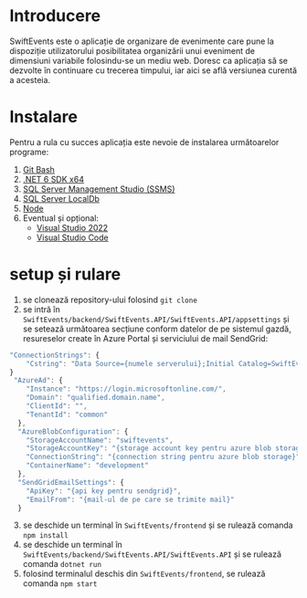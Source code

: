 # Introducere
SwiftEvents este o aplicație de organizare de evenimente care pune la dispoziție utilizatorului posibilitatea organizării unui eveniment de dimensiuni variabile folosindu-se un mediu web. Doresc ca aplicația să se dezvolte în continuare cu trecerea timpului, iar aici se află versiunea curentă a acesteia.

# Instalare
Pentru a rula cu succes aplicația este nevoie de instalarea următoarelor programe:
1. [Git Bash](https://git-scm.com/downloads)
2. [.NET 6 SDK x64](https://dotnet.microsoft.com/en-us/download)
3. [SQL Server Management Studio (SSMS)](https://learn.microsoft.com/en-us/sql/database-engine/configure-windows/sql-server-express-localdb?view=sql-server-ver15)
4. [SQL Server LocalDb](https://learn.microsoft.com/en-us/sql/database-engine/configure-windows/sql-server-express-localdb?view=sql-server-ver15)
5. [Node](https://nodejs.org/en/download)
6. Eventual și opțional:
    * [Visual Studio 2022](https://visualstudio.microsoft.com/downloads/)
    * [Visual Studio Code](https://code.visualstudio.com/download)

# setup și rulare
1. se clonează repository-ului folosind `git clone `
2. se intră în `SwiftEvents/backend/SwiftEvents.API/SwiftEvents.API/appsettings` și se
setează următoarea secțiune conform datelor de pe sistemul gazdă, resureselor create în
Azure Portal și serviciului de mail SendGrid:
```Javascript
"ConnectionStrings": {
    "Cstring": "Data Source={numele serverului};Initial Catalog=SwiftEvents;Integrated Security=True;Connect Timeout=30;Encrypt=False;TrustServerCertificate=False;ApplicationIntent=ReadWrite;MultiSubnetFailover=False"
}
 "AzureAd": {
    "Instance": "https://login.microsoftonline.com/",
    "Domain": "qualified.domain.name",
    "ClientId": "",
    "TenantId": "common"
  },
  "AzureBlobConfiguration": {
    "StorageAccountName": "swiftevents",
    "StorageAccountKey": "{storage account key pentru azure blob storage}",
    "ConnectionString": "{connection string pentru azure blob storage}",
    "ContainerName": "development"
  },
  "SendGridEmailSettings": {
    "ApiKey": "{api key pentru sendgrid}",
    "EmailFrom": "{mail-ul de pe care se trimite mail}"
  }
```
3. se deschide un terminal în `SwiftEvents/frontend` și se rulează comanda `npm install`
4. se deschide un terminal în  `SwiftEvents/backend/SwiftEvents.API/SwiftEvents.API` și se rulează comanda `dotnet run`
5. folosind terminalul deschis din `SwiftEvents/frontend`, se rulează comanda `npm start`
